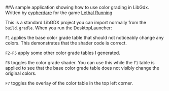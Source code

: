 ##A sample application showing how to use color grading in LibGdx.
Written by [cypherdare](https://github.com/cypherdare) for the game [Lethal Running](http:/www.lethalrunning.com)

This is a standard LibGDX project you can import normally from the `build.gradle`. 
When you run the DesktopLauncher:

`F1` applies the base color grade table that should not noticeably change any colors. This demonstrates that the shader code is correct.

`F2-F5` apply some other color grade tables I generated.

`F6` toggles the color grade shader. You can use this while the `F1` table is applied to see that the base color grade table does not visibly change the original colors.

`F7` toggles the overlay of the color table in the top left corner.
